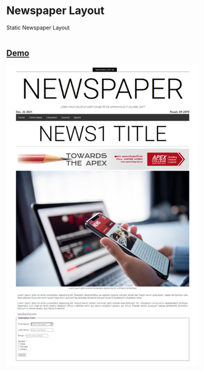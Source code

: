 # Newspaper Layout 

Static Newspaper Layout 
<br>
<br>
## **[Demo](https://coderushnepal.github.io/RiyaMaharjan/Design/Assignment-1/)**

![Newspaper_Layout](../../Design/images/newspaper.png)


